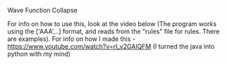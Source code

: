 Wave Function Collapse

For info on how to use this, look at the video below (The program works using the ['AAA',..] format, and reads from the "rules" file for rules. There are examples).
For info on how I made this - https://www.youtube.com/watch?v=rI_y2GAlQFM (I turned the java into python with my mind)
